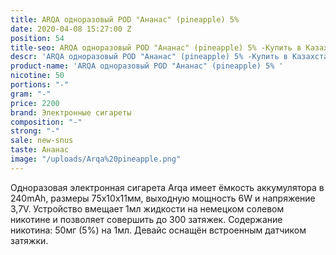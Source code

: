 ```yaml
---
title: ARQA одноразовый POD "Ананас" (pineapple) 5%
date: 2020-04-08 15:27:00 Z
position: 54
title-seo: ARQA одноразовый POD "Ананас" (pineapple) 5% -Купить в Казахстане
descr: 'ARQA одноразовый POD "Ананас" (pineapple) 5% -Купить в Казахстане '
product-name: 'ARQA одноразовый POD "Ананас" (pineapple) 5% '
nicotine: 50
portions: "-"
gram: "-"
price: 2200
brand: Электронные сигареты
composition: "-"
strong: "-"
sale: new-snus
taste: Ананас
image: "/uploads/Arqa%20pineapple.png"
---
```


Одноразовая электронная сигарета Arqa имеет ёмкость аккумулятора в 240mAh, размеры 75х10х11мм, выходную мощность 6W и напряжение 3,7V. Устройство вмещает 1мл жидкости на немецком солевом никотине и позволяет совершить до 300 затяжек. Содержание никотина: 50мг (5%) на 1мл. Девайс оснащён встроенным датчиком затяжки.